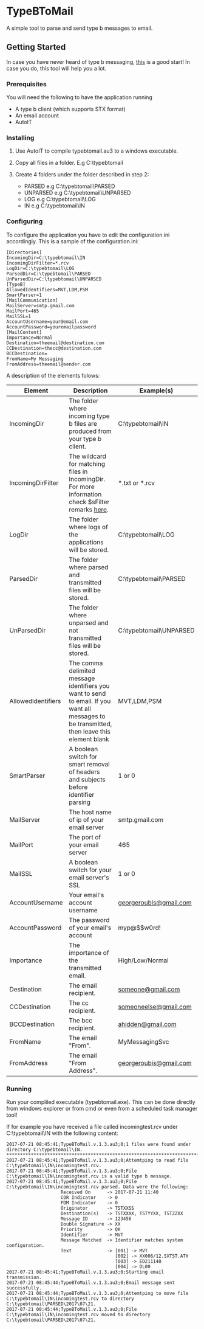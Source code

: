 # TypeBToMail

A simple tool to parse and send type b messages to email.

## Getting Started

In case you have never heard of type b messaging, [this](https://en.wikipedia.org/wiki/Airline_teletype_system) is a good start! In case you do, this tool will help you a lot.

### Prerequisites

You will need the following to have the application running

* A type b client (which supports STX format)
* An email account
* AutoIT

### Installing

1.	Use AutoIT to compile typebtomail.au3 to a windows executable.

2.	Copy all files in a folder. E.g C:\typebtomail

3.	Create 4 folders under the folder described in step 2:

    - PARSED e.g C:\typebtomail\PARSED
    - UNPARSED e.g C:\typebtomail\UNPARSED
    - LOG e.g C:\typebtomail\LOG
    - IN e.g C:\typebtomail\IN

### Configuring

To configure the application you have to edit the configuration.ini accordingly. This is a sample of the configuration.ini:

```
[Directories]
IncomingDir=C:\typebtomail\IN
IncomingDirFilter=*.rcv
LogDir=C:\typebtomail\LOG
ParsedDir=C:\typebtomail\PARSED
UnParsedDir=C:\typebtomail\UNPARSED
[TypeB]
AllowedIdentifiers=MVT,LDM,PSM
SmartParser=1
[MailCommunication]
MailServer=smtp.gmail.com
MailPort=465
MailSSL=1
AccountUsername=your@email.com
AccountPassword=youremailpassword
[MailContent]
Importance=Normal
Destination=theemail@destination.com
CCDestination=thecc@destination.com
BCCDestination=
FromName=My Messaging
FromAddress=theemail@sender.com
```

A description of the elements folows:

Element | Description | Example(s)
--- | --- | --- |
IncomingDir|The folder where incoming type b files are produced from your type b client.|C:\typebtomail\IN
IncomingDirFilter|The wildcard for matching files in IncomingDir. For more information check $sFilter remarks [here](https://www.autoitscript.com/autoit3/docs/libfunctions/_FileListToArray.htm).|*.txt or *.rcv
LogDir|The folder where logs of the applications will be stored.|C:\typebtomail\LOG
ParsedDir|The folder where parsed and transmitted files will be stored.|C:\typebtomail\PARSED
UnParsedDir|The folder where unparsed and not transmitted files will be stored.|C:\typebtomail\UNPARSED
AllowedIdentifiers|The comma delimited message identifiers you want to send to email. If you want all messages to be transmitted, then leave this element blank|MVT,LDM,PSM
SmartParser|A boolean switch for smart removal of headers and subjects before identifier parsing| 1 or 0
MailServer|The host name of ip of your email server|smtp.gmail.com
MailPort|The port of your email server|465
MailSSL|A boolean switch for your email server's SSL|1 or 0
AccountUsername|Your email's account username|georgeroubis@gmail.com
AccountPassword|The password of your email's account|myp@$$w0rd!
Importance|The importance of the transmitted email.|High/Low/Normal
Destination|The email recipient.|someone@gmail.com
CCDestination|The cc recipient.|someoneelse@gmail.com
BCCDestination|The bcc recipient.|ahidden@gmail.com
FromName|The email "From".|MyMessagingSvc
FromAddress|The email "From Address".|georgeroubis@gmail.com

### Running

Run your compliled executable (typebtomail.exe). This can be done directly from windows explorer or from cmd or even from a scheduled task manager tool!

If for example you have received a file called incomingtest.rcv under C:\typebtomail\IN with the following content:

```
2017-07-21 08:45:41;TypeBToMail.v.1.3.au3;0;1 files were found under directory C:\typebtomail\IN.
*****************************************************************************************************************************
2017-07-21 08:45:41;TypeBToMail.v.1.3.au3;0;Attemtping to read file C:\typebtomail\IN\incomingtest.rcv.
2017-07-21 08:45:41;TypeBToMail.v.1.3.au3;0;File C:\typebtomail\IN\incomingtest.rcv is a valid type b message.
2017-07-21 08:45:41;TypeBToMail.v.1.3.au3;0;File C:\typebtomail\IN\incomingtest.rcv parsed. Data were the following:
                    Received On      -> 2017-07-21 11:40
                    COR Indicator    -> 0
                    PDM Indicator    -> 0
                    Originator       -> TSTXXSS
                    Destination(s)   -> TSTXXXX, TSTYYXX, TSTZZXX
                    Message ID       -> 123456
                    Double Signature -> XX
                    Priority         -> QK
                    Identifier       -> MVT
                    Message Matched  -> Identifier matches system configuration.
                    Text             -> [001] -> MVT
                                        [002] -> XX006/12.SXTST.ATH
                                        [003] -> ED211140
                                        [004] -> DL00
2017-07-21 08:45:41;TypeBToMail.v.1.3.au3;0;Starting email transmission.
2017-07-21 08:45:44;TypeBToMail.v.1.3.au3;0;Email message sent successfully.
2017-07-21 08:45:44;TypeBToMail.v.1.3.au3;0;Attemtping to move file C:\typebtomail\IN\incomingtest.rcv to directory C:\typebtomail\PARSED\2017\07\21.
2017-07-21 08:45:44;TypeBToMail.v.1.3.au3;0;File C:\typebtomail\IN\incomingtest.rcv moved to directory C:\typebtomail\PARSED\2017\07\21.
```


